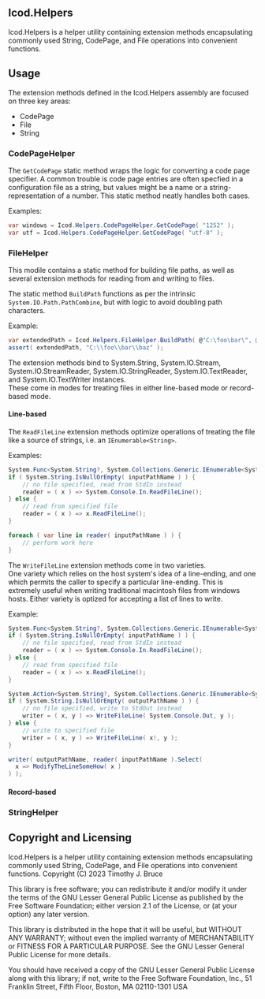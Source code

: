 ## Icod.Helpers
Icod.Helpers is a helper utility containing extension methods 
encapsulating commonly used String, CodePage, and File operations 
into convenient functions.

## Usage
The extension methods defined in the Icod.Helpers assembly are 
focused on three key areas:
* CodePage
* File
* String


### CodePageHelper
The `GetCodePage` static method wraps the logic for converting a 
code page specifier.  A common trouble is code page entries are 
often specfied in a configuration file as a string, but values 
might be a name or a string-representation of a number.  This 
static method neatly handles both cases.

Examples: 
``` csharp
var windows = Icod.Helpers.CodePageHelper.GetCodePage( "1252" );
var utf = Icod.Helpers.CodePageHelper.GetCodePage( "utf-8" );
```

### FileHelper
This modile contains a static method for building file paths, as 
well as several extension methods for reading from and writing 
to files.

The static method `BuildPath` functions as per the intrinsic 
`System.IO.Path.PathCombine`, but with logic to avoid doubling 
path characters.

Example:
``` csharp
var extendedPath = Icod.Helpers.FileHelper.BuildPath( @"C:\foo\bar\", @'\', @"\baz" );
assert( extendedPath, "C:\\foo\\bar\\baz" );
```

The extension methods bind to System.String, System.IO.Stream, 
System.IO.StreamReader, System.IO.StringReader, 
System.IO.TextReader, and System.IO.TextWriter instances.  
These come in modes for treating files in either line-based 
mode or record-based mode.

#### Line-based
The `ReadFileLine` extension methods optimize operations of 
treating the file like a source of strings, i.e. an 
`IEnumerable<String>`.

Examples:
``` csharp
System.Func<System.String?, System.Collections.Generic.IEnumerable<System.String>> reader;
if ( System.String.IsNullOrEmpty( inputPathName ) ) {
	// no file specified, read from StdIn instead
	reader = ( x ) => System.Console.In.ReadFileLine();
} else {
	// read from specified file
	reader = ( x ) => x.ReadFileLine();
}

foreach ( var line in reader( inputPathName ) ) {
	// perform work here
}
```

The `WriteFileLine` extension methods come in two varieties.  
One variety which relies on the host system's idea of a 
line-ending, and one which permits the caller to specify a 
particular line-ending.  This is extremely useful when writing 
traditional macintosh files from windows hosts.  Either 
variety is optized for accepting a list of lines to write.

Example:
``` csharp
System.Func<System.String?, System.Collections.Generic.IEnumerable<System.String>> reader;
if ( System.String.IsNullOrEmpty( inputPathName ) ) {
	// no file specified, read from StdIn instead
	reader = ( x ) => System.Console.In.ReadFileLine();
} else {
	// read from specified file
	reader = ( x ) => x.ReadFileLine();
}

System.Action<System.String?, System.Collections.Generic.IEnumerable<System.String>> writer;
if ( System.String.IsNullOrEmpty( outputPathName ) ) {
	// no file specified, write to StdOut instead
	writer = ( x, y ) => WriteFileLine( System.Console.Out, y );
} else {
	// write to specified file
	writer = ( x, y ) => WriteFileLine( x!, y );
}

writer( outputPathName, reader( inputPathName ).Select(
  x => ModifyTheLineSomeHow( x )
) );
```

#### Record-based

### StringHelper

## Copyright and Licensing
Icod.Helpers is a helper utility containing extension methods 
encapsulating commonly used String, CodePage, and File operations 
into convenient functions.
Copyright (C) 2023 Timothy J. Bruce

This library is free software; you can redistribute it and/or
modify it under the terms of the GNU Lesser General Public
License as published by the Free Software Foundation; either
version 2.1 of the License, or (at your option) any later version.

This library is distributed in the hope that it will be useful,
but WITHOUT ANY WARRANTY; without even the implied warranty of
MERCHANTABILITY or FITNESS FOR A PARTICULAR PURPOSE.  See the GNU
Lesser General Public License for more details.

You should have received a copy of the GNU Lesser General Public
License along with this library; if not, write to the Free Software
Foundation, Inc., 51 Franklin Street, Fifth Floor, Boston, MA  02110-1301
USA
